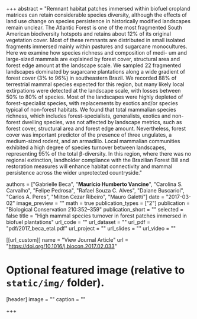 +++
abstract = "Remnant habitat patches immersed within biofuel cropland matrices can retain considerable species diversity, although the effects of land use change on species persistence in historically modified landscapes remain unclear. The Atlantic Forest is one of the most fragmented South American biodiversity hotspots and retains about 12% of its original vegetation cover. Most of these remnants are distributed in small isolated fragments immersed mainly within pastures and sugarcane monocultures. Here we examine how species richness and composition of medi- um and large-sized mammals are explained by forest cover, structural area and forest edge amount at the landscape scale. We sampled 22 fragmented landscapes dominated by sugarcane plantations along a wide gradient of forest cover (3% to 96%) in southeastern Brazil. We recorded 88% of terrestrial mammal species expected for this region, but many likely local extirpations were detected at the landscape scale, with losses between 50% to 80% of species. Most of the landscapes were highly depleted of forest-specialist species, with replacements by exotics and/or species typical of non-forest habitats. We found that total mammalian species richness, which includes forest-specialists, generalists, exotics and non-forest dwelling species, was not affected by landscape metrics, such as forest cover, structural area and forest edge amount. Nevertheless, forest cover was important predictor of the presence of three ungulates, a medium-sized rodent, and an armadillo. Local mammalian communities exhibited a high degree of species turnover between landscapes, representing 95% of the total β-diversity. In this region, where there was no regional extinction, landholder compliance with the Brazilian Forest Bill and restoration measures will enhance habitat connectivity and mammal persistence across the wider unprotected countryside."

authors = ["Gabrielle Beca", "**Maurício Humberto Vancine**", "Carolina S. Carvalho", "Felipe Pedrosa", "Rafael Souza C. Alves", "Daiane Buscariol", "Carlos A. Peres", "Milton Cezar Ribeiro", "Mauro Galetti"]
date = "2017-03-02"
image_preview = ""
math = true
publication_types = ["2"]
publication = "Biological Conservation 210:352–359"
publication_short = ""
selected = false
title = "High mammal species turnover in forest patches immersed in biofuel plantations"
url_code = ""
url_dataset = ""
url_pdf = "pdf/2017_beca_etal.pdf"
url_project = ""
url_slides = ""
url_video = ""

[[url_custom]]
name = "View Journal Article"
url = "https://doi.org/10.1016/j.biocon.2017.02.033"

# Optional featured image (relative to `static/img/` folder).
[header]
image = ""
caption = ""

+++
